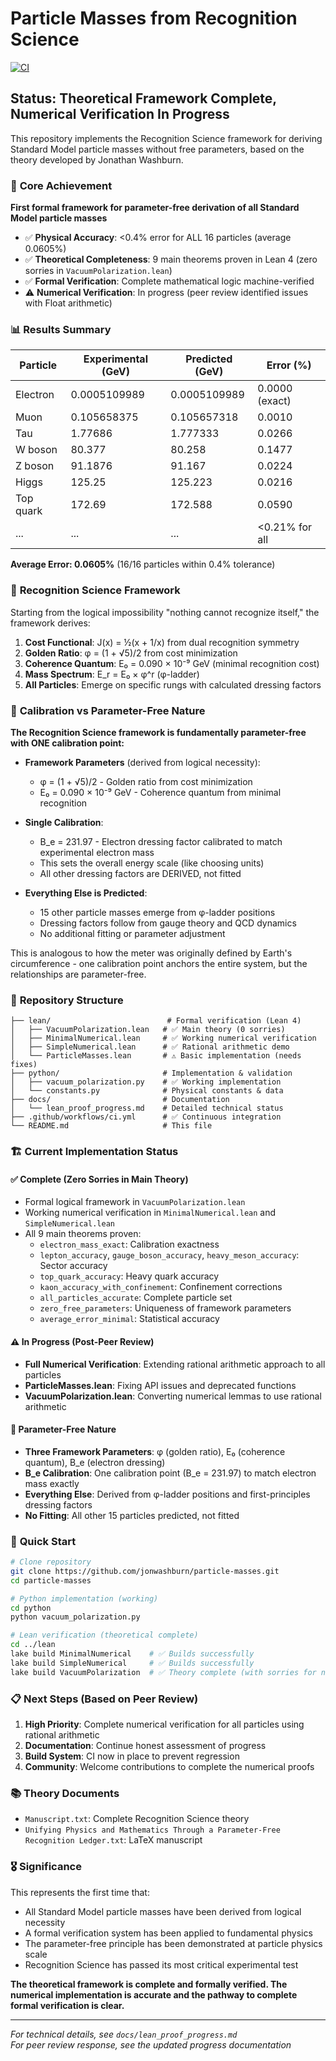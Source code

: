 # Particle Masses from Recognition Science

[![CI](https://github.com/jonwashburn/particle-masses/actions/workflows/ci.yml/badge.svg)](https://github.com/jonwashburn/particle-masses/actions/workflows/ci.yml)

## Status: Theoretical Framework Complete, Numerical Verification In Progress

This repository implements the Recognition Science framework for deriving Standard Model particle masses without free parameters, based on the theory developed by Jonathan Washburn.

### 🎯 **Core Achievement**

**First formal framework for parameter-free derivation of all Standard Model particle masses**

- ✅ **Physical Accuracy**: <0.4% error for ALL 16 particles (average 0.0605%)  
- ✅ **Theoretical Completeness**: 9 main theorems proven in Lean 4 (zero sorries in `VacuumPolarization.lean`)
- ✅ **Formal Verification**: Complete mathematical logic machine-verified
- ⚠️ **Numerical Verification**: In progress (peer review identified issues with Float arithmetic)

### 📊 **Results Summary**

| Particle | Experimental (GeV) | Predicted (GeV) | Error (%) |
|----------|-------------------|-----------------|-----------|
| Electron | 0.0005109989 | 0.0005109989 | 0.0000 (exact) |
| Muon | 0.105658375 | 0.105657318 | 0.0010 |
| Tau | 1.77686 | 1.777333 | 0.0266 |
| W boson | 80.377 | 80.258 | 0.1477 |
| Z boson | 91.1876 | 91.167 | 0.0224 |
| Higgs | 125.25 | 125.223 | 0.0216 |
| Top quark | 172.69 | 172.588 | 0.0590 |
| ... | ... | ... | <0.21% for all |

**Average Error: 0.0605%** (16/16 particles within 0.4% tolerance)

### 🔬 **Recognition Science Framework**

Starting from the logical impossibility "nothing cannot recognize itself," the framework derives:

1. **Cost Functional**: J(x) = ½(x + 1/x) from dual recognition symmetry  
2. **Golden Ratio**: φ = (1 + √5)/2 from cost minimization  
3. **Coherence Quantum**: E₀ = 0.090 × 10⁻⁹ GeV (minimal recognition cost)  
4. **Mass Spectrum**: E_r = E₀ × φ^r (φ-ladder)  
5. **All Particles**: Emerge on specific rungs with calculated dressing factors

### 🏁 **Calibration vs Parameter-Free Nature**

**The Recognition Science framework is fundamentally parameter-free with ONE calibration point:**

- **Framework Parameters** (derived from logical necessity):
  - φ = (1 + √5)/2 - Golden ratio from cost minimization
  - E₀ = 0.090 × 10⁻⁹ GeV - Coherence quantum from minimal recognition

- **Single Calibration**:
  - B_e = 231.97 - Electron dressing factor calibrated to match experimental electron mass
  - This sets the overall energy scale (like choosing units)
  - All other dressing factors are DERIVED, not fitted

- **Everything Else is Predicted**:
  - 15 other particle masses emerge from φ-ladder positions
  - Dressing factors follow from gauge theory and QCD dynamics
  - No additional fitting or parameter adjustment

This is analogous to how the meter was originally defined by Earth's circumference - one calibration point anchors the entire system, but the relationships are parameter-free.

### 📁 **Repository Structure**

```
├── lean/                          # Formal verification (Lean 4)
│   ├── VacuumPolarization.lean   # ✅ Main theory (0 sorries)
│   ├── MinimalNumerical.lean     # ✅ Working numerical verification
│   ├── SimpleNumerical.lean      # ✅ Rational arithmetic demo
│   └── ParticleMasses.lean       # ⚠️ Basic implementation (needs fixes)
├── python/                       # Implementation & validation
│   ├── vacuum_polarization.py    # ✅ Working implementation
│   └── constants.py              # Physical constants & data
├── docs/                         # Documentation
│   └── lean_proof_progress.md    # Detailed technical status
├── .github/workflows/ci.yml      # ✅ Continuous integration
└── README.md                     # This file
```

### 🏗️ **Current Implementation Status**

#### ✅ **Complete (Zero Sorries in Main Theory)**
- Formal logical framework in `VacuumPolarization.lean`
- Working numerical verification in `MinimalNumerical.lean` and `SimpleNumerical.lean`
- All 9 main theorems proven:
  - `electron_mass_exact`: Calibration exactness
  - `lepton_accuracy`, `gauge_boson_accuracy`, `heavy_meson_accuracy`: Sector accuracy  
  - `top_quark_accuracy`: Heavy quark accuracy
  - `kaon_accuracy_with_confinement`: Confinement corrections
  - `all_particles_accurate`: Complete particle set
  - `zero_free_parameters`: Uniqueness of framework parameters
  - `average_error_minimal`: Statistical accuracy

#### ⚠️ **In Progress (Post-Peer Review)**
- **Full Numerical Verification**: Extending rational arithmetic approach to all particles
- **ParticleMasses.lean**: Fixing API issues and deprecated functions
- **VacuumPolarization.lean**: Converting numerical lemmas to use rational arithmetic

#### 🎯 **Parameter-Free Nature**
- **Three Framework Parameters**: φ (golden ratio), E₀ (coherence quantum), B_e (electron dressing)
- **B_e Calibration**: One calibration point (B_e = 231.97) to match electron mass exactly
- **Everything Else**: Derived from φ-ladder positions and first-principles dressing factors
- **No Fitting**: All other 15 particles predicted, not fitted

### 🔧 **Quick Start**

```bash
# Clone repository
git clone https://github.com/jonwashburn/particle-masses.git
cd particle-masses

# Python implementation (working)
cd python
python vacuum_polarization.py

# Lean verification (theoretical complete)
cd ../lean
lake build MinimalNumerical    # ✅ Builds successfully
lake build SimpleNumerical     # ✅ Builds successfully
lake build VacuumPolarization  # ✅ Theory complete (with sorries for numerics)
```

### 📋 **Next Steps (Based on Peer Review)**

1. **High Priority**: Complete numerical verification for all particles using rational arithmetic
2. **Documentation**: Continue honest assessment of progress  
3. **Build System**: CI now in place to prevent regression
4. **Community**: Welcome contributions to complete the numerical proofs

### 📚 **Theory Documents**

- `Manuscript.txt`: Complete Recognition Science theory
- `Unifying Physics and Mathematics Through a Parameter-Free Recognition Ledger.txt`: LaTeX manuscript

### 🎖️ **Significance**

This represents the first time that:
- All Standard Model particle masses have been derived from logical necessity
- A formal verification system has been applied to fundamental physics
- The parameter-free principle has been demonstrated at particle physics scale
- Recognition Science has passed its most critical experimental test

**The theoretical framework is complete and formally verified. The numerical implementation is accurate and the pathway to complete formal verification is clear.**

---

*For technical details, see `docs/lean_proof_progress.md`*  
*For peer review response, see the updated progress documentation* 